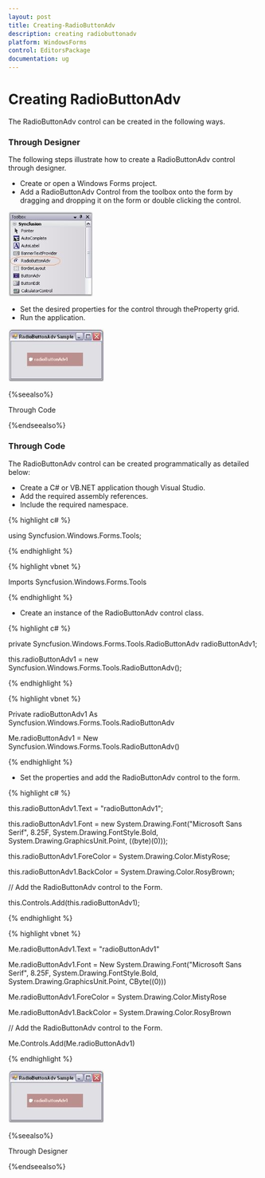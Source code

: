 ```yaml
---
layout: post
title: Creating-RadioButtonAdv
description: creating radiobuttonadv
platform: WindowsForms
control: EditorsPackage
documentation: ug
---
```


# Creating RadioButtonAdv

The RadioButtonAdv control can be created in the following ways.

### Through Designer

The following steps illustrate how to create a RadioButtonAdv control through designer.

* Create or open a Windows Forms project.
* Add a RadioButtonAdv Control from the toolbox onto the form by dragging and dropping it on the form or double clicking the control.

![](Overview_images/Overview_img629.jpeg)


* Set the desired properties for the control through theProperty grid.
* Run the application.

 ![](Overview_images/Overview_img630.jpeg) 


{%seealso%}

Through Code

{%endseealso%}

### Through Code

The RadioButtonAdv control can be created programmatically as detailed below:

* Create a C# or VB.NET application though Visual Studio.
* Add the required assembly references.
* Include the required namespace.

{% highlight c# %}



using Syncfusion.Windows.Forms.Tools;

{% endhighlight %}

{% highlight vbnet %}



Imports Syncfusion.Windows.Forms.Tools

{% endhighlight %}

* Create an instance of the RadioButtonAdv control class.

{% highlight c# %}



private Syncfusion.Windows.Forms.Tools.RadioButtonAdv radioButtonAdv1;

this.radioButtonAdv1 = new Syncfusion.Windows.Forms.Tools.RadioButtonAdv();

{% endhighlight %}

{% highlight vbnet %}



Private radioButtonAdv1 As Syncfusion.Windows.Forms.Tools.RadioButtonAdv

Me.radioButtonAdv1 = New Syncfusion.Windows.Forms.Tools.RadioButtonAdv()

{% endhighlight %}

* Set the properties and add the RadioButtonAdv control to the form.

{% highlight c# %}



this.radioButtonAdv1.Text = "radioButtonAdv1";

this.radioButtonAdv1.Font = new System.Drawing.Font("Microsoft Sans Serif", 8.25F, System.Drawing.FontStyle.Bold, System.Drawing.GraphicsUnit.Point, ((byte)(0)));

this.radioButtonAdv1.ForeColor = System.Drawing.Color.MistyRose;

this.radioButtonAdv1.BackColor = System.Drawing.Color.RosyBrown;



// Add the RadioButtonAdv control to the Form.

this.Controls.Add(this.radioButtonAdv1);

{% endhighlight %}

{% highlight vbnet %}



Me.radioButtonAdv1.Text = "radioButtonAdv1"

Me.radioButtonAdv1.Font = New System.Drawing.Font("Microsoft Sans Serif", 8.25F, System.Drawing.FontStyle.Bold, System.Drawing.GraphicsUnit.Point, CByte((0)))

Me.radioButtonAdv1.ForeColor = System.Drawing.Color.MistyRose

Me.radioButtonAdv1.BackColor = System.Drawing.Color.RosyBrown



// Add the RadioButtonAdv control to the Form.

Me.Controls.Add(Me.radioButtonAdv1)

{% endhighlight %}

 ![](Overview_images/Overview_img631.jpeg)


{%seealso%}

Through Designer

{%endseealso%}